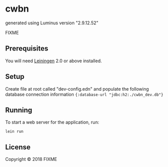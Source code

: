 # cwbn

generated using Luminus version "2.9.12.52"

FIXME

## Prerequisites

You will need [Leiningen][1] 2.0 or above installed.

[1]: https://github.com/technomancy/leiningen

## Setup

Create file at root called "dev-config.edn" and populate the following database connection information
```{:database-url "jdbc:h2:./cwbn_dev.db"}```

## Running

To start a web server for the application, run:

    lein run 

## License

Copyright © 2018 FIXME
